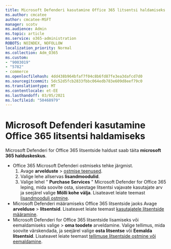```yaml
---
title: Microsoft Defenderi kasutamine Office 365 litsentsi haldamiseks
ms.author: cmcatee
author: cmcatee-MSFT
manager: scotv
ms.audience: Admin
ms.topic: article
ms.service: o365-administration
ROBOTS: NOINDEX, NOFOLLOW
localization_priority: Normal
ms.collection: Adm_O365
ms.custom:
- "9003019"
- "5782"
- commerce
ms.openlocfilehash: 4dd438b964bfaf7f04c8b6fd87fe3ea3dafcd7d0
ms.sourcegitcommit: 5dc52d5fcb2833fbbc064edb783e609d8eef79c0
ms.translationtype: MT
ms.contentlocale: et-EE
ms.lasthandoff: 03/05/2021
ms.locfileid: "50468979"
---
```

# <a name="microsoft-defender-for-office-365-license-management"></a>Microsoft Defenderi kasutamine Office 365 litsentsi haldamiseks

Microsoft Defenderi for Office 365 litsentside haldust saab täita  **microsoft 365 halduskeskus**.

- Office 365 Microsoft Defenderi ostmiseks tehke järgmist.
    1. Avage **arvelduste**  >  [ostmise teenused](https://go.microsoft.com/fwlink/p/?linkid=868433).
    2. Valige lehe allservas **lisandmoodulid**.
    3. Valige lehel " **Purchase Services** " Microsoft Defender for Office 365 leping, mida soovite osta, sisestage litsentsi vajavate kasutajate arv ja seejärel valige **Mölli kohe välja**. Lisateavet leiate teemast [lisandmooduli ostmine](https://docs.microsoft.com/microsoft-365/commerce/buy-or-edit-an-add-on).
- Microsoft Defenderi määramiseks Office 365 litsentside jaoks Avage **arvelduse**  >  **litsentsid**. Lisateavet leiate teemast [kasutajatele litsentside määramine](https://docs.microsoft.com/microsoft-365/admin/manage/assign-licenses-to-users).
- Microsoft Defenderi for Office 365 litsentside lisamiseks või eemaldamiseks valige   >  **oma toodete** arveldamine. Valige tellimus, mida soovite värskendada, ja seejärel valige **osta litsentse** või **Eemalda litsentsid**. Lisateavet leiate teemast [tellimuse litsentside ostmine või eemaldamine](https://docs.microsoft.com/microsoft-365/commerce/licenses/buy-licenses).